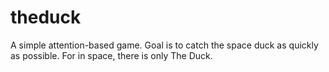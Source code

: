 # theduck

A simple attention-based game. 
Goal is to catch the space duck as quickly as possible. For in space, there is only The Duck.
